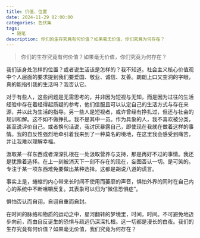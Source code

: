 ```yaml
---
title: 价值、位置
date: 2024-11-29 02:00:00
categories: 色伏集
tags:
  - 随笔
description: 你们的生存究竟有何价值？如果毫无价值，你们究竟为何存在？
---
```

> 你们的生存究竟有何价值？如果毫无价值，你们究竟为何存在？

我们该身处怎样的位置？或者说生活该是怎样的？我不知道。社会主义核心价值观中个人层面的要求提到我们要爱国、敬业、诚信、友善。朗朗上口又空洞的字眼，真的能指引我的生活吗？我否认它。

对于有些人，这些问题是无需思考的，并非因为短视与无知，而是因为过往的生活经验中存在着经得起质疑的参考，他们信服且可以认定自己的生活方式与存在来源，并以此为生活的指导。另一些人是短视者，或许曾经有挣扎过，但还与社会的规训和解。这不如不做挣扎。我不是其中一员。作为具象的人，我不喜欢被分类，甚至说评价自己。或者换句话说，我讨厌暴露自己，即使现在我就在做着这样的事情。我的自反性强烈地牵引着我来到了一种莫名的境地，在这里我会感受到痛苦，并让我难以理解幸福。

汲取某一样东西或者深深扎根在一处汲取营养与支持，那是再好不过的事情。我还是犹豫着选择。在上一刻被消灭下一刻不存在的现在，妄图否认一切。是可笑的。专注于某一项东西难免要做出某种选择。这都是胡说八道的谎言。

事实上是，蜷缩的内心带来长时间不使用而萎靡的声音，惧怕外界的同时在自己内心的系统中不断咀嚼反复。其表象可以归为“微信恐惧症”。

惧怕否认而自诩，自诩自重而自封。

在时间的脉络和物质的运动之中，星河翻转的梦境里，时间，时间。不可避免地迈步向前，而由自反诞生的恐惧与疏远仍深深扎根。这一切都是漫长的白夜。我们的生存究竟有何价值？如果毫无价值，我们究竟为何存在？
